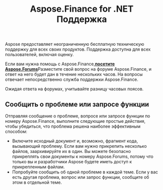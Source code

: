 ﻿---
title: Aspose.Finance for .NET Поддержка
linktitle: Техническая поддержка
type: docs
weight: 60
url: /ru/python-net/technical-support/
description: Aspose.Finance обеспечивает преобразование финансовых форматов в форматы XBRL, iXBRL (встроенный XBRL), XSLX, OFX. Поддерживаются популярные форматы файлов, включая XBRL, iXBRL (встроенный XBRL), XSLX, OFX, OFX версии 1.
---
Aspose предоставляет неограниченную бесплатную техническую поддержку для всех своих продуктов. Поддержка доступна для всех пользователей, включая оценку.

 Если вам нужна помощь с Aspose.Finance,[**посетите Aspose.Forums**](https://forum.aspose.com/c/finance/43)Разместите свой вопрос на форуме Aspose.Finance, и ответ на него будет дан в течение нескольких часов. На вопросы отвечает непосредственно служба поддержки Aspose.Finance.

Ожидая ответа на форумах, учитывайте разницу часовых поясов.

## **Сообщить о проблеме или запросе функции**
Отправляя сообщение о проблеме, вопросе или запросе функции по номеру Aspose.Finance, выполните следующие простые действия, чтобы убедиться, что проблема решена наиболее эффективным способом:
- Включите исходный документ и, возможно, фрагмент кода, вызывающий проблему. Если вам нужно прикрепить несколько файлов, заархивируйте их в один. Вы можете безопасно прикреплять свои документы к номеру Aspose.Forums, потому что только вы и разработчики Aspose будете иметь доступ к прикрепленным файлам.
- Попробуйте сообщить об одной проблеме в каждой теме. Если у вас есть другая проблема, вопрос или запрос функции, сообщите об этом в отдельной теме.
